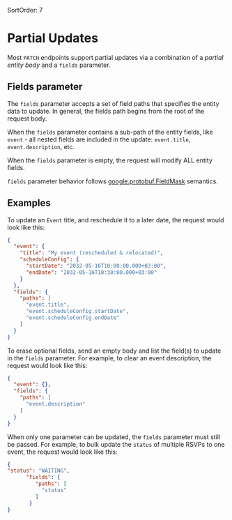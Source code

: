 SortOrder: 7
# Partial Updates
Most `PATCH` endpoints support partial updates via a combination of a _partial entity body_ and a `fields` parameter.

## Fields parameter
The `fields` parameter accepts a set of field paths that specifies the entity data to update. In general, the fields path begins from the root of the request body.

When the `fields` parameter contains a sub-path of the entity fields, like `event` - all nested fields are included in the update: `event.title`, `event.description`, etc.

When the `fields` parameter is empty, the request will modify ALL entity fields.

`fields` parameter behavior follows [google.protobuf.FieldMask](https://developers.google.com/protocol-buffers/docs/reference/google.protobuf#google.protobuf.FieldMask) semantics.

## Examples
To update an `Event` title, and reschedule it to a later date, the request would look like this:
```json
{
  "event": {
    "title": "My event (rescheduled & relocated)",
    "scheduleConfig": {
      "startDate": "2032-05-16T10:00:00.000+03:00",
      "endDate": "2032-05-16T10:30:00.000+03:00"
    }
  },
  "fields": {
    "paths": [
      "event.title",
      "event.scheduleConfig.startDate",
      "event.scheduleConfig.endDate"
    ]
  }
}
```


To erase optional fields, send an empty body and list the field(s) to update in the `fields` parameter.
For example, to clear an event description, the request would look like this:
```json
{
  "event": {},
  "fields": {
    "paths": [
      "event.description"
    ]
  }
}
```

When only one parameter can be updated, the `fields` parameter must still be passed.
For example, to bulk update the `status` of multiple RSVPs to one event, the request would look like this:
```json
{
"status": "WAITING",
      "fields": {
         "paths": [
           "status"
         ]
       }
}
```
